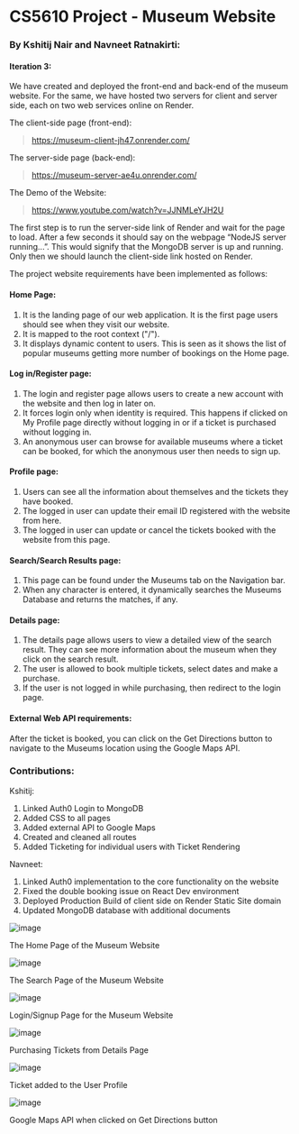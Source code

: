 # CS5610 Project - Museum Website

### By Kshitij Nair and Navneet Ratnakirti:

#### Iteration 3:
We have created and deployed the front-end and back-end of the museum website. For the same, we have hosted two servers for client and server side, each on two web services online on Render.

The client-side page (front-end):
> https://museum-client-jh47.onrender.com/

The server-side page (back-end):
> https://museum-server-ae4u.onrender.com/

The Demo of the Website:
> https://www.youtube.com/watch?v=JJNMLeYJH2U

The first step is to run the server-side link of Render and wait for the page to load. After a few seconds it should say on the webpage “NodeJS server running...”. This would signify that the MongoDB server is up and running. Only then we should launch the client-side link hosted on Render.

The project website requirements have been implemented as follows:

#### Home Page:
1. It is the landing page of our web application. It is the first page users should see when they visit our website.
2. It is mapped to the root context ("/").
3. It displays dynamic content to users. This is seen as it shows the list of popular museums getting more number of bookings on the Home page.

#### Log in/Register page:
1. The login and register page allows users to create a new account with the website and then log in later on.
2. It forces login only when identity is required. This happens if clicked on My Profile page directly without logging in or if a ticket is purchased without logging in.
3. An anonymous user can browse for available museums where a ticket can be booked, for which the anonymous user then needs to sign up.

#### Profile page:
1. Users can see all the information about themselves and the tickets they have booked.
2. The logged in user can update their email ID registered with the website from here.
3. The logged in user can update or cancel the tickets booked with the website from this page.

#### Search/Search Results page:
1. This page can be found under the Museums tab on the Navigation bar.
2. When any character is entered, it dynamically searches the Museums Database and returns the matches, if any.

#### Details page:
1. The details page allows users to view a detailed view of the search result. They can see more information about the museum when they click on the search result.
2. The user is allowed to book multiple tickets, select dates and make a purchase.
3. If the user is not logged in while purchasing, then redirect to the login page.

#### External Web API requirements:
After the ticket is booked, you can click on the Get Directions button to navigate to the Museums location using the Google Maps API.

### Contributions:

Kshitij:
1. Linked Auth0 Login to MongoDB
2. Added CSS to all pages
3. Added external API to Google Maps
4. Created and cleaned all routes
5. Added Ticketing for individual users with Ticket Rendering 

Navneet:
1. Linked Auth0 implementation to the core functionality on the website
2. Fixed the double booking issue on React Dev environment
3. Deployed Production Build of client side on Render Static Site domain
4. Updated MongoDB database with additional documents



![image](https://user-images.githubusercontent.com/44190671/206837909-65cef62e-a71e-40ce-815d-3f4f4b1dc344.png)

The Home Page of the Museum Website



![image](https://user-images.githubusercontent.com/44190671/206837935-3ab45e7e-02ca-452d-8bf3-1a7d87a2633f.png)

The Search Page of the Museum Website


![image](https://user-images.githubusercontent.com/44190671/206837972-ed14f860-5d41-4bec-a724-d93203589bb7.png)

Login/Signup Page for the Museum Website


![image](https://user-images.githubusercontent.com/44190671/206838025-d9d5b335-b159-48ac-a214-338c5960f603.png)

Purchasing Tickets from Details Page


![image](https://user-images.githubusercontent.com/44190671/206838069-edf05eb4-4849-4eb6-9cbf-e140faf37beb.png)

Ticket added to the User Profile

![image](https://user-images.githubusercontent.com/44190671/206838098-818e27e9-cbf0-49f6-94d5-88b4c6d2a175.png)

Google Maps API when clicked on Get Directions button

